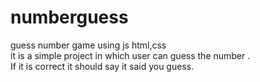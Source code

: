 # numberguess
 guess number game using js html,css
<br>
it is a simple project in which user can guess the number .<br>If it is correct it should say it said you guess. 
